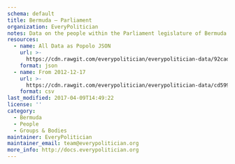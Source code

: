 ```yaml
---
schema: default
title: Bermuda — Parliament
organization: EveryPolitician
notes: Data on the people within the Parliament legislature of Bermuda.
resources:
  - name: All Data as Popolo JSON
    url: >-
      https://cdn.rawgit.com/everypolitician/everypolitician-data/92cad0cb366a3f6e5b86803f568def564238b5cf/data/Bermuda/Assembly/ep-popolo-v1.0.json
    format: json
  - name: From 2012-12-17
    url: >-
      https://cdn.rawgit.com/everypolitician/everypolitician-data/cd599e845f102d32721041b2ee112bf55f4f74e6/data/Bermuda/Assembly/term-2012.csv
    format: csv
last_modified: 2017-04-09T14:49:22
license: ''
category:
  - Bermuda
  - People
  - Groups & Bodies
maintainer: EveryPolitician
maintainer_email: team@everypolitician.org
more_info: http://docs.everypolitician.org
---
```

